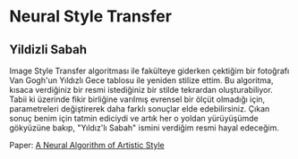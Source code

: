 # Neural Style Transfer

## Yildizli Sabah

Image Style Transfer algoritması ile fakülteye giderken çektiğim bir fotoğrafı Van Gogh'un Yıldızlı Gece tablosu ile yeniden stilize ettim.
Bu algoritma, kısaca verdiğiniz bir resmi istediğiniz bir stilde tekrardan oluşturabiliyor.
Tabii ki üzerinde fikir birliğine varılmış evrensel bir ölçüt olmadığı için, parametreleri değiştirerek daha farklı sonuçlar elde edebilirsiniz.
Çıkan sonuç benim için tatmin ediciydi ve artık her o yoldan yürüyüşümde gökyüzüne bakıp, "Yıldız'lı Sabah" ismini verdiğim resmi hayal edeceğim.

Paper: [A Neural Algorithm of Artistic Style](https://arxiv.org/abs/1508.06576)
